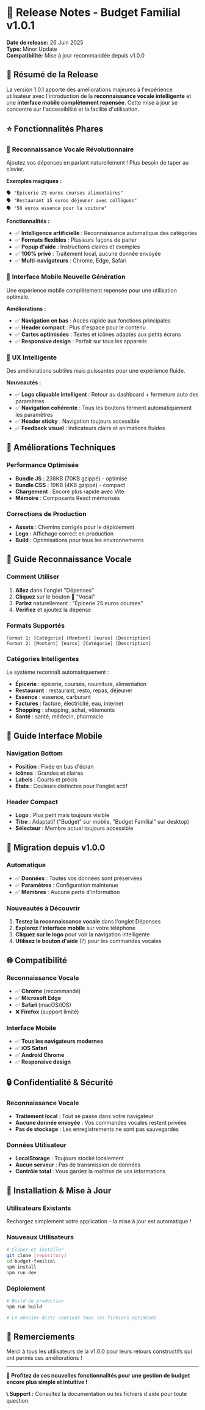 # 🚀 Release Notes - Budget Familial v1.0.1

**Date de release:** 26 Juin 2025  
**Type:** Minor Update  
**Compatibilité:** Mise à jour recommandée depuis v1.0.0

## 🎯 Résumé de la Release

La version 1.0.1 apporte des améliorations majeures à l'expérience utilisateur avec l'introduction de la **reconnaissance vocale intelligente** et une **interface mobile complètement repensée**. Cette mise à jour se concentre sur l'accessibilité et la facilité d'utilisation.

## ⭐ Fonctionnalités Phares

### 🎤 **Reconnaissance Vocale Révolutionnaire**
Ajoutez vos dépenses en parlant naturellement ! Plus besoin de taper au clavier.

**Exemples magiques :**
```
🗣️ "Épicerie 25 euros courses alimentaires"
🗣️ "Restaurant 15 euros déjeuner avec collègues"
🗣️ "50 euros essence pour la voiture"
```

**Fonctionnalités :**
- ✅ **Intelligence artificielle** : Reconnaissance automatique des catégories
- ✅ **Formats flexibles** : Plusieurs façons de parler
- ✅ **Popup d'aide** : Instructions claires et exemples
- ✅ **100% privé** : Traitement local, aucune donnée envoyée
- ✅ **Multi-navigateurs** : Chrome, Edge, Safari

### 📱 **Interface Mobile Nouvelle Génération**
Une expérience mobile complètement repensée pour une utilisation optimale.

**Améliorations :**
- ✅ **Navigation en bas** : Accès rapide aux fonctions principales
- ✅ **Header compact** : Plus d'espace pour le contenu
- ✅ **Cartes optimisées** : Textes et icônes adaptés aux petits écrans
- ✅ **Responsive design** : Parfait sur tous les appareils

### 🎯 **UX Intelligente**
Des améliorations subtiles mais puissantes pour une expérience fluide.

**Nouveautés :**
- ✅ **Logo cliquable intelligent** : Retour au dashboard + fermeture auto des paramètres
- ✅ **Navigation cohérente** : Tous les boutons ferment automatiquement les paramètres
- ✅ **Header sticky** : Navigation toujours accessible
- ✅ **Feedback visuel** : Indicateurs clairs et animations fluides

## 🔧 Améliorations Techniques

### **Performance Optimisée**
- **Bundle JS** : 238KB (70KB gzippé) - optimisé
- **Bundle CSS** : 19KB (4KB gzippé) - compact
- **Chargement** : Encore plus rapide avec Vite
- **Mémoire** : Composants React mémorisés

### **Corrections de Production**
- **Assets** : Chemins corrigés pour le déploiement
- **Logo** : Affichage correct en production
- **Build** : Optimisations pour tous les environnements

## 🎤 Guide Reconnaissance Vocale

### **Comment Utiliser**
1. **Allez** dans l'onglet "Dépenses"
2. **Cliquez** sur le bouton 🎤 "Vocal"
3. **Parlez** naturellement : "Épicerie 25 euros courses"
4. **Vérifiez** et ajoutez la dépense

### **Formats Supportés**
```
Format 1: [Catégorie] [Montant] [euros] [Description]
Format 2: [Montant] [euros] [Catégorie] [Description]
```

### **Catégories Intelligentes**
Le système reconnaît automatiquement :
- **Épicerie** : épicerie, courses, nourriture, alimentation
- **Restaurant** : restaurant, resto, repas, déjeuner
- **Essence** : essence, carburant
- **Factures** : facture, électricité, eau, internet
- **Shopping** : shopping, achat, vêtements
- **Santé** : santé, médecin, pharmacie

## 📱 Guide Interface Mobile

### **Navigation Bottom**
- **Position** : Fixée en bas d'écran
- **Icônes** : Grandes et claires
- **Labels** : Courts et précis
- **États** : Couleurs distinctes pour l'onglet actif

### **Header Compact**
- **Logo** : Plus petit mais toujours visible
- **Titre** : Adaptatif ("Budget" sur mobile, "Budget Familial" sur desktop)
- **Sélecteur** : Membre actuel toujours accessible

## 🔄 Migration depuis v1.0.0

### **Automatique**
- ✅ **Données** : Toutes vos données sont préservées
- ✅ **Paramètres** : Configuration maintenue
- ✅ **Membres** : Aucune perte d'information

### **Nouveautés à Découvrir**
1. **Testez la reconnaissance vocale** dans l'onglet Dépenses
2. **Explorez l'interface mobile** sur votre téléphone
3. **Cliquez sur le logo** pour voir la navigation intelligente
4. **Utilisez le bouton d'aide** (?) pour les commandes vocales

## 🌐 Compatibilité

### **Reconnaissance Vocale**
- ✅ **Chrome** (recommandé)
- ✅ **Microsoft Edge**
- ✅ **Safari** (macOS/iOS)
- ❌ **Firefox** (support limité)

### **Interface Mobile**
- ✅ **Tous les navigateurs modernes**
- ✅ **iOS Safari**
- ✅ **Android Chrome**
- ✅ **Responsive design**

## 🔒 Confidentialité & Sécurité

### **Reconnaissance Vocale**
- **Traitement local** : Tout se passe dans votre navigateur
- **Aucune donnée envoyée** : Vos commandes vocales restent privées
- **Pas de stockage** : Les enregistrements ne sont pas sauvegardés

### **Données Utilisateur**
- **LocalStorage** : Toujours stocké localement
- **Aucun serveur** : Pas de transmission de données
- **Contrôle total** : Vous gardez la maîtrise de vos informations

## 🚀 Installation & Mise à Jour

### **Utilisateurs Existants**
Rechargez simplement votre application - la mise à jour est automatique !

### **Nouveaux Utilisateurs**
```bash
# Cloner et installer
git clone [repository]
cd budget-familial
npm install
npm run dev
```

### **Déploiement**
```bash
# Build de production
npm run build

# Le dossier dist/ contient tous les fichiers optimisés
```

## 🎉 Remerciements

Merci à tous les utilisateurs de la v1.0.0 pour leurs retours constructifs qui ont permis ces améliorations !

---

**🎯 Profitez de ces nouvelles fonctionnalités pour une gestion de budget encore plus simple et intuitive !**

**📞 Support :** Consultez la documentation ou les fichiers d'aide pour toute question.
